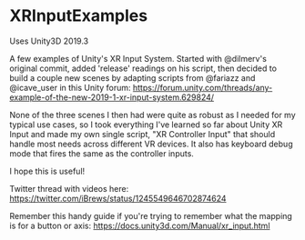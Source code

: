 # XRInputExamples

Uses Unity3D 2019.3

A few examples of Unity's XR Input System. Started with @dilmerv's original commit, added 'release' readings on his script, then decided to build a couple new scenes by adapting scripts from @fariazz and @icave_user in this Unity forum: https://forum.unity.com/threads/any-example-of-the-new-2019-1-xr-input-system.629824/

None of the three scenes I then had were quite as robust as I needed for my typical use cases, so I took everything I've learned so far about Unity XR Input and made my own single script, "XR Controller Input" that should handle most needs across different VR devices. It also has keyboard debug mode that fires the same as the controller inputs.

I hope this is useful!

Twitter thread with videos here: https://twitter.com/iBrews/status/1245549646702874624

Remember this handy guide if you're trying to remember what the mapping is for a button or axis:
https://docs.unity3d.com/Manual/xr_input.html
